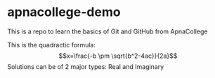 # apnacollege-demo
This is  a repo to learn the basics of Git and GitHub from ApnaCollege

This is the quadractic formula:
$$x=\frac{-b \pm \sqrt{b^2-4ac}}{2a}$$
Solutions can be of 2 major types: Real and Imaginary
